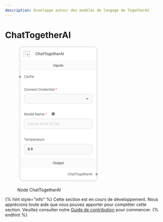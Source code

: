 ```yaml
---
description: Enveloppe autour des modèles de langage de TogetherAI
---
```


# ChatTogetherAI

<figure><img src="../../../.gitbook/assets/image (68).png" alt="" width="266"><figcaption><p>Node ChatTogetherAI</p></figcaption></figure>

{% hint style="info" %}
Cette section est en cours de développement. Nous apprécions toute aide que vous pouvez apporter pour compléter cette section. Veuillez consulter notre [Guide de contribution](broken-reference) pour commencer.
{% endhint %}